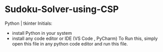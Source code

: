 # Sudoku-Solver-using-CSP
Python | tkinter
Initials:
- install Python in your system
- install any code editor or IDE (VS Code , PyCharm)
To Run this, simply open this file in any python code editor and run this file.
